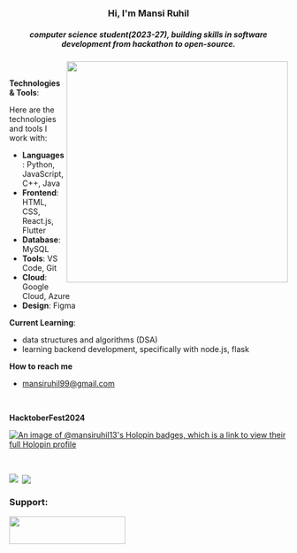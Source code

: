 <h3 align="center">Hi, I'm Mansi Ruhil</h3>
<h5 align="center">computer science student(2023-27), building skills in software development from hackathon to open-source.</h5>
<img align="right" width="400" src="https://images.ctfassets.net/wfutmusr1t3h/6eWM76bx8skN2B4Jpvkcil/3ccdafea4229f02802abbd9fc6634a3b/Certifiedtocat_full__2_.svg">
<br>

**Technologies & Tools**:

Here are the technologies and tools I work with:

- **Languages**: Python, JavaScript, C++, Java
- **Frontend**: HTML, CSS, React.js, Flutter
- **Database**: MySQL
- **Tools**: VS Code, Git
- **Cloud**: Google Cloud, Azure
- **Design**: Figma

**Current Learning**:
- data structures and algorithms (DSA) 
- learning backend development, specifically with node.js, flask

**How to reach me**

- mansiruhil99@gmail.com
<br>

**HacktoberFest2024**

[![An image of @mansiruhil13's Holopin badges, which is a link to view their full Holopin profile](https://holopin.me/mansiruhil13)](https://holopin.io/@mansiruhil13)

<br>

<p><img align="left" src="https://github-readme-stats.vercel.app/api/top-langs?username=mansiruhil&show_icons=true&locale=en&layout=compact"/></p>

<p>&nbsp;<img align="center" src="https://github-readme-stats.vercel.app/api?username=mansiruhil&show_icons=true&locale=en"/></p>

<h3 align="left">Support:</h3>

<p><a href="https://buymeacoffee.com/mansiruhil1"> <img align="left" src="https://cdn.buymeacoffee.com/buttons/v2/default-yellow.png" height="50" width="210"/></a></p><br><br>
